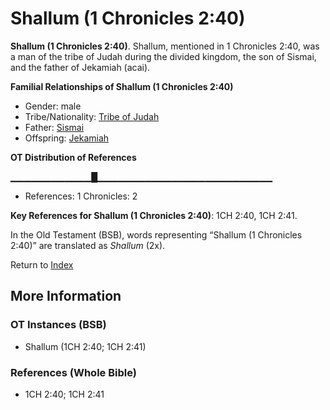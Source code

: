 # Shallum (1 Chronicles 2:40)
**Shallum (1 Chronicles 2:40)**. 
Shallum, mentioned in 1 Chronicles 2:40, was a man of the tribe of Judah during the divided kingdom, the son of Sismai, and the father of Jekamiah (acai). 




**Familial Relationships of Shallum (1 Chronicles 2:40)**


* Gender: male
* Tribe/Nationality: [Tribe of Judah](../../../groups/md/acai/Judah.md)
* Father: [Sismai](Sismai.md)
* Offspring: [Jekamiah](Jekamiah.md)


**OT Distribution of References**

▁▁▁▁▁▁▁▁▁▁▁▁█▁▁▁▁▁▁▁▁▁▁▁▁▁▁▁▁▁▁▁▁▁▁▁▁▁▁
* References: 1 Chronicles: 2



**Key References for Shallum (1 Chronicles 2:40)**: 
1CH 2:40, 1CH 2:41. 


In the Old Testament (BSB), words representing “Shallum (1 Chronicles 2:40)” are translated as 
*Shallum* (2x). 




Return to [Index](00-Index.md)

## More Information

### OT Instances (BSB)

* Shallum (1CH 2:40; 1CH 2:41)



### References (Whole Bible)

* 1CH 2:40; 1CH 2:41



